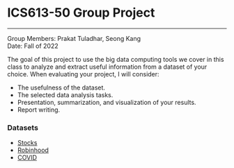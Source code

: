 # ICS613-50 Group Project
---
Group Members: Prakat Tuladhar, Seong Kang<br/>
Date: Fall of 2022

The goal of this project to use the big data computing tools we cover in this class to analyze and
extract useful information from a dataset of your choice. When evaluating your project, I will
consider:
- The usefulness of the dataset.
- The selected data analysis tasks.
- Presentation, summarization, and visualization of your results.
- Report writing.

### Datasets
- [Stocks](https://www.kaggle.com/datasets/vainero/google-apple-facebook-stock-price)
- [Robinhood](https://www.kaggle.com/datasets/cprimozi/robinhood-stock-popularity-history)
- [COVID](https://covid.cdc.gov/covid-data-tracker/#trends_weeklycases_select_00)

